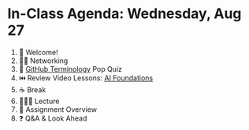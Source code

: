 # In-Class Agenda: Wednesday, Aug 27

1. 👋 Welcome! 
2. 👯‍♀️ Networking
3. 📝 [GitHub Terminology](https://github.com/Tech-Moms/data_ai_fall_2025/blob/main/resources/data_dictionary.md#github-terminology) Pop Quiz 
4. ⏮️ Review Video Lessons: [AI Foundations](https://docs.google.com/presentation/d/15APP4X6qb-NYdKWS_ZXmJb2GS6eeDVtByh9S4Ol3k1s/edit?slide=id.g2ff1cc12812_0_85#slide=id.g2ff1cc12812_0_85)
5. ☕ Break 
5. 👩🏻‍🏫 Lecture
6. 📆 Assignment Overview
7. ❓ Q&A & Look Ahead
